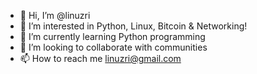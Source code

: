 - 👋 Hi, I’m @linuzri
- 👀 I’m interested in Python, Linux, Bitcoin & Networking!
- 🌱 I’m currently learning Python programming
- 💞️ I’m looking to collaborate with communities
- 📫 How to reach me linuzri@gmail.com

<!---
linuzri/linuzri is a ✨ special ✨ repository because its `README.md` (this file) appears on your GitHub profile.
You can click the Preview link to take a look at your changes.
--->
